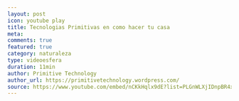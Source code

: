```yaml
---
layout: post
icon: youtube play
title: Tecnologias Primitivas en como hacer tu casa
meta: 
comments: true
featured: true
category: naturaleza
type: videoesfera
duration: 11min
author: Primitive Technology
author_url: https://primitivetechnology.wordpress.com/
source: https://www.youtube.com/embed/nCKkHqlx9dE?list=PLGnWLXjIDnpBR4xqf3FO-xFFwE-ucq4Fj
---
```

